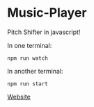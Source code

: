 # Music-Player
Pitch Shifter in javascript!


In one terminal:
```
npm run watch
```

In another terminal:
```
npm run start
```


[Website](https://kennethtrinh.github.io/Music-Player/)
